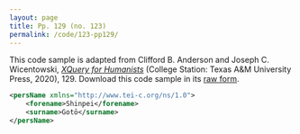 ```yaml
---
layout: page
title: Pp. 129 (no. 123)
permalink: /code/123-pp129/
---
```


This code sample is adapted from Clifford B. Anderson and Joseph C. Wicentowski, 
[_XQuery for Humanists_](/) (College Station: Texas A&M University Press, 2020), 129. 
Download this code sample in its [raw form](/code/123-pp129/123-pp129.xml).

```xml
<persName xmlns="http://www.tei-c.org/ns/1.0">
    <forename>Shinpei</forename>
    <surname>Gotō</surname>
</persName>
```  
